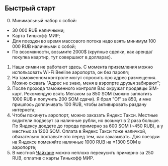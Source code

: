 ## Быстрый старт

0. Минимальный набор с собой: 
  - 30 000 RUB наличными;
  - Карта Тинькофф МИР;
  - Для поездки во время массового потока надо взять минимум 100 000 RUB наличными с собой;
  - По возомжности, возьмите 2000$ (крупные сделки, как аренда/покупка квартир, тут совершают в долларах).
1. Наши симки не работают здесь. С момента приземления можно использовать Wi-Fi Beeline аэропорта, он без пароля;
2. На таможенном контроле могут спросить про адрес размещения. Можно скзаать "Адрес не знаю, меня в аэропрте друзья забирают";
3. После прохода таможенного контроля Вас окружат продавцы SIM-карт. Рекомендую взять Мегаком за 850 SOM (можно заплатить 1000 RUB и получить 200 SOM сдачи). Я брал "О!" за 850, и мне пришлось доплачивать 100 RUB, чтобы активировать раздачу интернета;
4. Чтобы покинуть аэропорт, можно заказать Яндекс Такси. Местные водители подвезут за наличные рубли, но возьмут в 2 раза больше. По Яндексу доедете до города примерно за 600 SOM (~450 RUB), а у местных за 1200 SOM. Оплата в Яндекс Такси тоже наличкой, обязательно поставьте это перед тем, как заказывать. Для поездки на Яндексе поменяйте наличные 1000 RUB на ±1300 SOM в аэропорте;
5. В местной [Чайхане](https://goo.gl/maps/wHiejdBzYZnnEa47A) можно неплохо перекусить примерно за 250 RUB, оплатив с карты Тинькофф МИР.